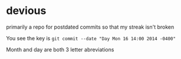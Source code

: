 devious
====

primarily a repo for postdated commits so that my streak isn't broken

You see the key is `git commit --date "Day Mon 16 14:00 2014 -0400"`

Month and day are both 3 letter abreviations
